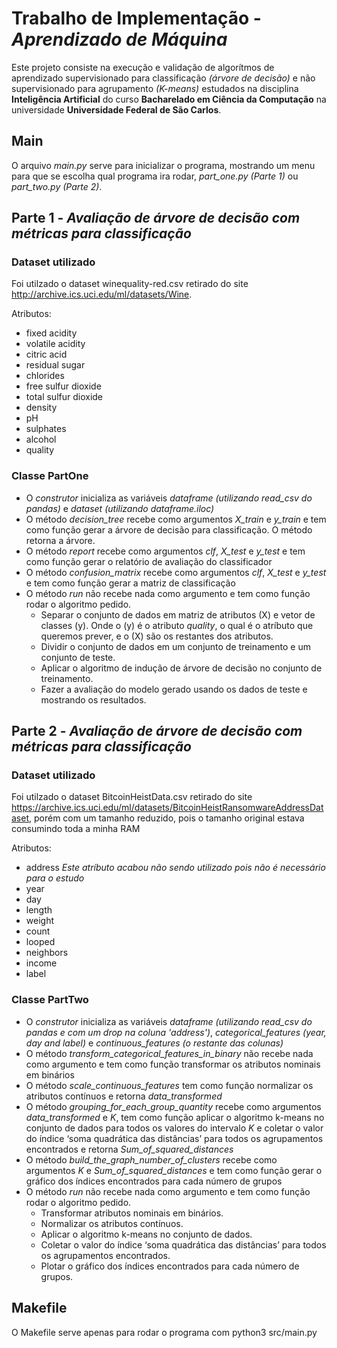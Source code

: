 # **Trabalho de Implementação** - *Aprendizado de Máquina*

Este projeto consiste na execução e validação de algorítmos de aprendizado supervisionado para classificação *(árvore de decisão)* e não supervisionado para agrupamento *(K-means)* estudados na disciplina **Inteligência Artificial** do curso **Bacharelado em Ciência da Computação** na universidade **Universidade Federal de São Carlos**.


## **Main**

O arquivo *main&#46;py* serve para inicializar o programa, mostrando um menu para que se escolha qual programa ira rodar, *part_one&#46;py (Parte 1)* ou *part_two&#46;py (Parte 2)*.

## **Parte 1** - *Avaliação de árvore de decisão com métricas para classificação*

### Dataset utilizado

Foi utilzado o dataset winequality-red.csv retirado do site http://archive.ics.uci.edu/ml/datasets/Wine.

Atributos:
- fixed acidity
- volatile acidity
- citric acid
- residual sugar
- chlorides
- free sulfur dioxide
- total sulfur dioxide
- density
- pH
- sulphates
- alcohol
- quality

### Classe PartOne

- O *construtor* inicializa as variáveis *dataframe (utilizando read_csv do pandas)* e *dataset (utilizando dataframe.iloc)*
- O método *decision_tree* recebe como argumentos *X_train* e *y_train* e tem como função gerar a árvore de decisão para classificação. O método retorna a árvore.
- O método *report* recebe como argumentos *clf*, *X_test* e *y_test* e tem como função gerar o relatório de avaliação do classificador
- O método *confusion_matrix* recebe como argumentos *clf*, *X_test* e *y_test* e tem como função gerar a matriz de classificação
- O método *run* não recebe nada como argumento e tem como função rodar o algoritmo pedido.
  - Separar o conjunto de dados em matriz de atributos (X) e vetor de classes (y). Onde o (y) é o atributo *quality*, o qual é o atríbuto que queremos prever, e o (X) são os restantes dos atributos.
  - Dividir o conjunto de dados em um conjunto de treinamento e um conjunto de teste.
  - Aplicar o algoritmo de indução de árvore de decisão no conjunto de treinamento.
  - Fazer a avaliação do modelo gerado usando os dados de teste e mostrando os resultados.
  
## **Parte 2** - *Avaliação de árvore de decisão com métricas para classificação*

### Dataset utilizado

Foi utilzado o dataset BitcoinHeistData.csv retirado do site https://archive.ics.uci.edu/ml/datasets/BitcoinHeistRansomwareAddressDataset, porém com um tamanho reduzido, pois o tamanho original estava consumindo toda a minha RAM

Atributos:
- address *Este atríbuto acabou não sendo utilizado pois não é necessário para o estudo*
- year
- day
- length
- weight
- count
- looped
- neighbors
- income
- label

### Classe PartTwo

- O *construtor* inicializa as variáveis *dataframe (utilizando read_csv do pandas e com um drop na coluna 'address')*, *categorical_features (year, day and label)* e *continuous_features (o restante das colunas)*
- O método *transform_categorical_features_in_binary* não recebe nada como argumento e tem como função transformar os atributos nominais em binários
- O método *scale_continuous_features* tem como função normalizar os atributos contínuos e retorna *data_transformed*
- O método *grouping_for_each_group_quantity* recebe como argumentos *data_transformed* e *K*, tem como função aplicar o algoritmo k-means no conjunto de dados para todos os valores do intervalo *K* e coletar o valor do índice ‘soma quadrática das distâncias’ para todos os agrupamentos encontrados e retorna *Sum_of_squared_distances*
- O método *build_the_graph_number_of_clusters* recebe como argumentos *K* e *Sum_of_squared_distances* e tem como função gerar o gráfico dos índices encontrados para cada número de grupos
- O método *run* não recebe nada como argumento e tem como função rodar o algoritmo pedido.
  - Transformar atributos nominais em binários.
  - Normalizar os atributos contínuos.
  - Aplicar o algoritmo k-means no conjunto de dados.
  - Coletar o valor do índice ‘soma quadrática das distâncias’ para todos os agrupamentos encontrados.
  - Plotar o gráfico dos índices encontrados para cada número de grupos.

## Makefile

 O Makefile serve apenas para rodar o programa com python3 src/main.py
